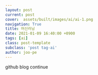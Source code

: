 ```yaml
---
layout: post
current: post
cover:  assets/built/images/ai/ai-1.png
navigation: True
title: 머신러닝
date: 2021-01-09 16:40:00 +0900
tags: [ai]
class: post-template
subclass: 'post tag-ai'
author: joo-pe
---
```


github blog continue